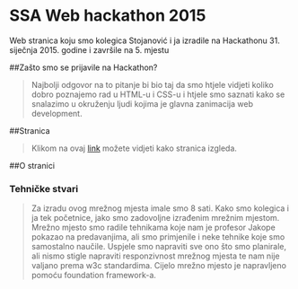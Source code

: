 # SSA Web hackathon 2015
Web stranica koju smo kolegica Stojanović i ja izradile na Hackathonu 31. siječnja 2015. godine i završile na 5. mjestu

##Zašto smo se prijavile na Hackathon?
>Najbolji odgovor na to pitanje bi bio taj da smo htjele vidjeti koliko dobro poznajemo rad u HTML-u i CSS-u i htjele smo saznati kako se snalazimo u okruženju ljudi kojima je glavna zanimacija web development.

##Stranica
>Klikom na ovaj <a href="http://oziz.ffos.hr/SSA0405H/adsl_/">link</a> možete vidjeti kako stranica izgleda.

##O stranici
### Tehničke stvari
> Za izradu ovog mrežnog mjesta imale smo 8 sati. Kako smo kolegica i ja tek početnice, jako smo zadovoljne izrađenim mrežnim mjestom. 
Mrežno mjesto smo radile tehnikama koje nam je profesor Jakope pokazao na predavanjima, ali smo primjenile i neke tehnike koje smo samostalno naučile.
Uspjele smo napraviti sve ono što smo planirale, ali nismo stigle napraviti responzivnost mrežnog mjesta te nam nije valjano prema w3c standardima. Cijelo mrežno mjesto je napravljeno pomoću foundation framework-a. 
